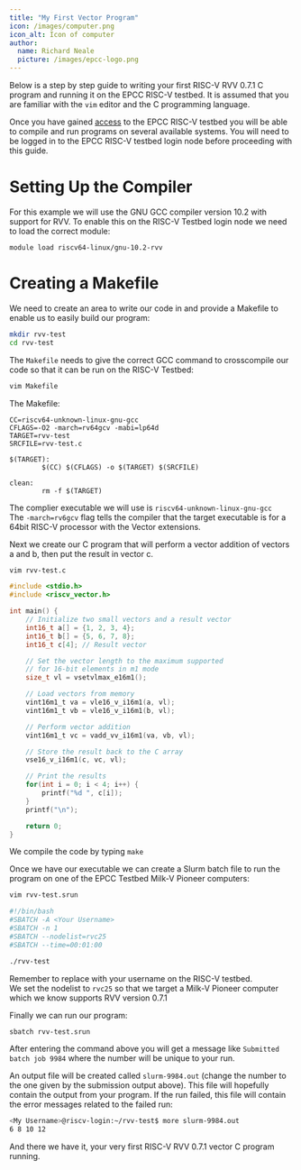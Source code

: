 ```yaml
---
title: "My First Vector Program"
icon: /images/computer.png
icon_alt: Icon of computer
author: 
  name: Richard Neale
  picture: /images/epcc-logo.png
---
```

Below is a step by step guide to writing your first RISC-V RVV 0.7.1 C program and running it on the EPCC RISC-V testbed.  It is assumed that you are familiar with the `vim` editor and the C programming language.

Once you have gained [access](https://riscv.epcc.ed.ac.uk/documentation/access/) to the EPCC RISC-V testbed you will be able to compile and run programs on several available systems.  You will need to be logged in to the EPCC RISC-V testbed login node before proceeding with this guide.

# Setting Up the Compiler

For this example we will use the GNU GCC compiler version 10.2 with support for RVV.  To enable this on the RISC-V Testbed login node we need to load the correct module:

```
module load riscv64-linux/gnu-10.2-rvv
```

# Creating a Makefile

We need to create an area to write our code in and provide a Makefile to enable us to easily build our program:

```bash
mkdir rvv-test
cd rvv-test
```

The `Makefile` needs to give the correct GCC command to crosscompile our code so that it can be run on the RISC-V Testbed:

```bash
vim Makefile
```

The Makefile:

```make
CC=riscv64-unknown-linux-gnu-gcc
CFLAGS=-O2 -march=rv64gcv -mabi=lp64d
TARGET=rvv-test
SRCFILE=rvv-test.c

$(TARGET):
        $(CC) $(CFLAGS) -o $(TARGET) $(SRCFILE)

clean:
        rm -f $(TARGET)
```

The complier executable we will use is `riscv64-unknown-linux-gnu-gcc`  
The `-march=rv6gcv` flag tells the compiler that the target executable is for a 64bit RISC-V processor with the Vector extensions.

Next we create our C program that will perform a vector addition of vectors a and b, then put the result in vector c.

```bash
vim rvv-test.c
```

```c
#include <stdio.h>
#include <riscv_vector.h>

int main() {
    // Initialize two small vectors and a result vector
    int16_t a[] = {1, 2, 3, 4};
    int16_t b[] = {5, 6, 7, 8};
    int16_t c[4]; // Result vector

    // Set the vector length to the maximum supported
    // for 16-bit elements in m1 mode
    size_t vl = vsetvlmax_e16m1();

    // Load vectors from memory
    vint16m1_t va = vle16_v_i16m1(a, vl);
    vint16m1_t vb = vle16_v_i16m1(b, vl);

    // Perform vector addition
    vint16m1_t vc = vadd_vv_i16m1(va, vb, vl);

    // Store the result back to the C array
    vse16_v_i16m1(c, vc, vl);

    // Print the results
    for(int i = 0; i < 4; i++) {
        printf("%d ", c[i]);
    }
    printf("\n");

    return 0;
}
```

We compile the code by typing `make`

Once we have our executable we can create a Slurm batch file to run the program on one of the EPCC Testbed Milk-V Pioneer computers:

```bash
vim rvv-test.srun
```

```bash
#!/bin/bash
#SBATCH -A <Your Username>
#SBATCH -n 1
#SBATCH --nodelist=rvc25
#SBATCH --time=00:01:00

./rvv-test
```

Remember to replace <Your Username> with your username on the RISC-V testbed.   
We set the nodelist to `rvc25` so that we target a Milk-V Pioneer computer which we know supports RVV version 0.7.1

Finally we can run our program:

```bash
sbatch rvv-test.srun
```

After entering the command above you will get a message like `Submitted batch job 9984` where the number will be unique to your run.

An output file will be created called `slurm-9984.out` (change the number to the one given by the submission output above).  This file will hopefully contain the output from your program.  If the run failed, this file will contain the error messages related to the failed run:

```bash
<My Username>@riscv-login:~/rvv-test$ more slurm-9984.out
6 8 10 12
```

And there we have it, your very first RISC-V RVV 0.7.1 vector C program running.
